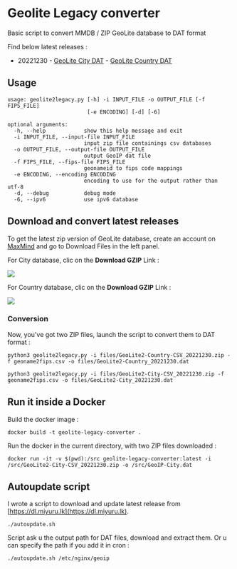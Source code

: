 # Geolite Legacy converter 
Basic script to convert MMDB / ZIP GeoLite database to DAT format

Find below latest releases : 

 * 20221230 - [GeoLite City DAT]([files/GeoLite2-City_20221230.dat](https://github.com/bilyboy785/geolite-legacy-converter/blob/main/files/GeoLite2-City_20221230.dat?raw=true)) - [GeoLite Country DAT]([files/GeoLite2-Country_20221230.dat](https://github.com/bilyboy785/geolite-legacy-converter/blob/main/files/GeoLite2-Country_20221230.dat?raw=true))

## Usage

```
usage: geolite2legacy.py [-h] -i INPUT_FILE -o OUTPUT_FILE [-f FIPS_FILE]
                         [-e ENCODING] [-d] [-6]

optional arguments:
  -h, --help            show this help message and exit
  -i INPUT_FILE, --input-file INPUT_FILE
                        input zip file containings csv databases
  -o OUTPUT_FILE, --output-file OUTPUT_FILE
                        output GeoIP dat file
  -f FIPS_FILE, --fips-file FIPS_FILE
                        geonameid to fips code mappings
  -e ENCODING, --encoding ENCODING
                        encoding to use for the output rather than utf-8
  -d, --debug           debug mode
  -6, --ipv6            use ipv6 database
```

## Download and convert latest releases
To get the latest zip version of GeoLite database, create an account on [MaxMind](https://www.maxmind.com/en/accounts/) and go to Download Files in the left panel.

For City database, clic on the **Download GZIP** Link :

![](https://i.imgur.com/PLW2gCl.jpg)

For Country database, clic on the **Download GZIP** Link :

![](https://i.imgur.com/vWyZ0mv.jpg)

### Conversion
Now, you've got two ZIP files, launch the script to convert them to DAT format : 

```
python3 geolite2legacy.py -i files/GeoLite2-Country-CSV_20221230.zip -f geoname2fips.csv -o files/GeoLite2-Country_20221230.dat
```

```
python3 geolite2legacy.py -i files/GeoLite2-City-CSV_20221230.zip -f geoname2fips.csv -o files/GeoLite2-City_20221230.dat
```

## Run it inside a Docker
Build the docker image : 

```
docker build -t geolite-legacy-converter .
```

Run the docker in the current directory, with two ZIP files downloaded :

```
docker run -it -v $(pwd):/src geolite-legacy-converter:latest -i /src/GeoLite2-City-CSV_20221230.zip -o /src/GeoIP-City.dat
```

## Autoupdate script
I wrote a script to download and update latest release from [https://dl.miyuru.lk](https://dl.miyuru.lk).

```
./autoupdate.sh
```

Script ask u the output path for DAT files, download and extract them. Or u can specify the path if you add it in cron :

```
./autoupdate.sh /etc/nginx/geoip
```